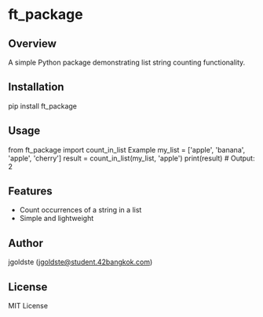 # ft_package

## Overview
A simple Python package demonstrating list string counting functionality.

## Installation
pip install ft_package

## Usage
from ft_package import count_in_list
Example
my_list = ['apple', 'banana', 'apple', 'cherry']
result = count_in_list(my_list, 'apple')
print(result) # Output: 2

## Features
- Count occurrences of a string in a list
- Simple and lightweight

## Author
jgoldste (jgoldste@student.42bangkok.com)

## License
MIT License
